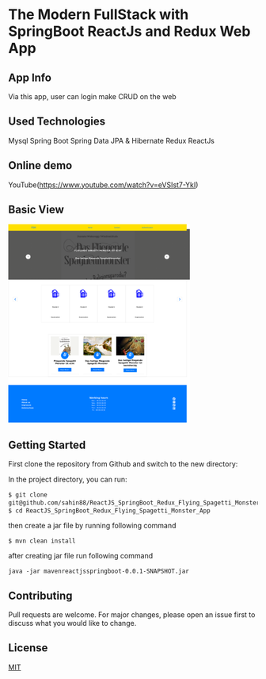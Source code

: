 # The Modern FullStack with SpringBoot ReactJs and Redux Web App

## App Info

Via this app, user can login  make CRUD on the web

## Used Technologies
Mysql
Spring Boot
Spring Data JPA & Hibernate
Redux
ReactJs


## Online demo

YouTube(https://www.youtube.com/watch?v=eVSIst7-YkI)

## Basic View

<img with='400px' height='400px' src="https://github.com/sahin88/ReactJS_SpringBoot_Redux_Flying_Spagetti_Monster_App/blob/main/spagetti_monster.png"/>


## Getting Started

First clone the repository from Github and switch to the new directory:

In the project directory, you can run:

```
$ git clone git@github.com/sahin88/ReactJS_SpringBoot_Redux_Flying_Spagetti_Monster_App
$ cd ReactJS_SpringBoot_Redux_Flying_Spagetti_Monster_App

```

then  create a jar file by running following command 

```
$ mvn clean install

```

after creating jar file  run following command

```
java -jar mavenreactjsspringboot-0.0.1-SNAPSHOT.jar
```


## Contributing

Pull requests are welcome. For major changes, please open an issue first to discuss what you would like to change.

## License

[MIT](https://choosealicense.com/licenses/mit/)

